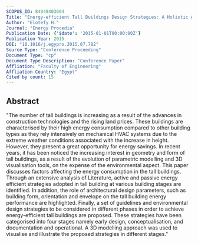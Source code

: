 ```yaml
---
SCOPUS_ID: 84948403604
Title: "Energy-efficient Tall Buildings Design Strategies: A Holistic Approach"
Author: "Elotefy H."
Journal: "Energy Procedia"
Publication Date: {'$date': '2015-01-01T00:00:00Z'}
Publication Year: 2015
DOI: "10.1016/j.egypro.2015.07.782"
Source Type: "Conference Proceeding"
Document Type: "cp"
Document Type Description: "Conference Paper"
Affliation: "Faculty of Engineering"
Affliation Country: "Egypt"
Cited by count: 15
---
```


## Abstract
"The number of tall buildings is increasing as a result of the advances in construction technologies and the rising land prices. These buildings are characterised by their high energy consumption compared to other building types as they rely intensively on mechanical HVAC systems due to the extreme weather conditions associated with the increase in height. However, they present a great opportunity for energy savings. In recent years, it has been noticed the increasing interest in geometry and form of tall buildings, as a result of the evolution of parametric modelling and 3D visualisation tools, on the expense of the environmental aspect. This paper discusses factors affecting the energy consumption in the tall buildings. Through an extensive analysis of Literature, active and passive energy efficient strategies adopted in tall building at various building stages are identified. In addition, the role of architectural design parameters, such as building form, orientation and envelope on the tall building energy performance are highlighted. Finally, a set of guidelines and environmental design strategies to be considered in different phases in order to achieve energy-efficient tall buildings are proposed. These strategies have been categorised into four stages namely early design, conceptualisation, and documentation and operational. A 3D modelling approach was used to visualise and illustrate the proposed strategies in different stages."

